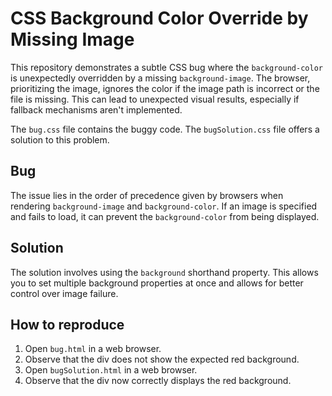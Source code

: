 # CSS Background Color Override by Missing Image

This repository demonstrates a subtle CSS bug where the `background-color` is unexpectedly overridden by a missing `background-image`.  The browser, prioritizing the image, ignores the color if the image path is incorrect or the file is missing.  This can lead to unexpected visual results, especially if fallback mechanisms aren't implemented.

The `bug.css` file contains the buggy code. The `bugSolution.css` file offers a solution to this problem.

## Bug
The issue lies in the order of precedence given by browsers when rendering `background-image` and `background-color`.  If an image is specified and fails to load, it can prevent the `background-color` from being displayed. 

## Solution
The solution involves using the `background` shorthand property.  This allows you to set multiple background properties at once and allows for better control over image failure.

## How to reproduce
1. Open `bug.html` in a web browser.
2. Observe that the div does not show the expected red background.
3. Open `bugSolution.html` in a web browser.
4. Observe that the div now correctly displays the red background.